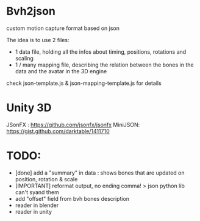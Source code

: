 Bvh2json
========

custom motion capture format based on json

The idea is to use 2 files:
- 1 data file, holding all the infos about timing, positions, rotations and scaling
- 1 / many mapping file, describing the relation between the bones in the data and the avatar in the 3D engine

check json-template.js & json-mapping-template.js for details

Unity 3D
========
JSonFX : https://github.com/jsonfx/jsonfx
MiniJSON: https://gist.github.com/darktable/1411710

TODO:
=====
- [done] add a "summary" in data : shows bones that are updated on position, rotation & scale
- [IMPORTANT] reformat output, no ending comma! > json python lib can't syand them
- add "offset" field from bvh bones description
- reader in blender
- reader in unity
